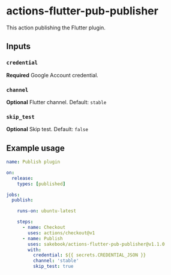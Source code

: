 # actions-flutter-pub-publisher

This action publishing the Flutter plugin.

## Inputs

### `credential`

**Required** Google Account credential.

### `channel`

**Optional** Flutter channel. Default: `stable`

### `skip_test`

**Optional** Skip test. Default: `false`

## Example usage

```yaml
name: Publish plugin

on:
  release:
    types: [published]

jobs:
  publish:

    runs-on: ubuntu-latest

    steps:
      - name: Checkout
        uses: actions/checkout@v1
      - name: Publish
        uses: sakebook/actions-flutter-pub-publisher@v1.1.0
        with:
          credential: ${{ secrets.CREDENTIAL_JSON }}
          channel: 'stable'
          skip_test: true
```
